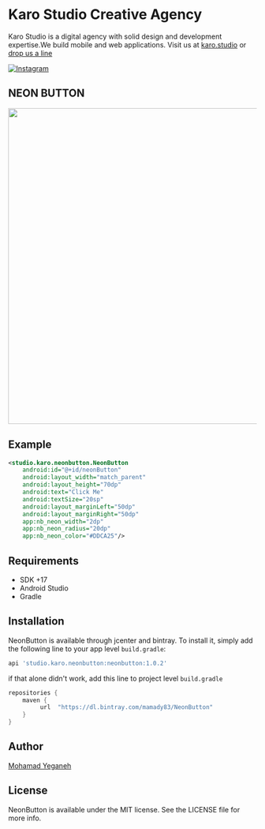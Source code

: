 # Karo Studio Creative Agency

Karo Studio is a digital agency with solid design and development expertise.We build mobile and web applications. Visit us at [karo.studio](https://karo.studio) or  [drop us a line](mailto:dev@karo.studio)

[![Instagram](https://img.shields.io/badge/Instagram-@KaroStudio-red.svg?style=flat)](https://www.instagram.com/karo.studio/)



## NEON BUTTON

<img src="https://raw.githubusercontent.com/karostudio/NeonButton/master/screenshots/button.gif" width="1136" height="640">


## Example

```xml
<studio.karo.neonbutton.NeonButton
    android:id="@+id/neonButton"
    android:layout_width="match_parent"
    android:layout_height="70dp"
    android:text="Click Me"
    android:textSize="20sp"
    android:layout_marginLeft="50dp"
    android:layout_marginRight="50dp"
    app:nb_neon_width="2dp"
    app:nb_neon_radius="20dp"
    app:nb_neon_color="#DDCA25"/>
```

## Requirements

- SDK +17
- Android Studio
- Gradle

## Installation

NeonButton is available through jcenter and bintray. To install
it, simply add the following line to your app level `build.gradle`:

```groovy
api 'studio.karo.neonbutton:neonbutton:1.0.2'
```

if that alone didn't work, add this line to project level `build.gradle`

```groovy
repositories {
    maven {
         url  "https://dl.bintray.com/mamady83/NeonButton"
    }
}
```


## Author

[Mohamad Yeganeh](https://github.com/mohamadyeganeh76)

## License

NeonButton is available under the MIT license. See the LICENSE file for more info.
